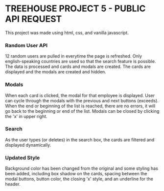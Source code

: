 # TREEHOUSE PROJECT 5 - PUBLIC API REQUEST

This project was made using html, css, and vanilla javascript.

### Random User API
12 random users are pulled in everytime the page is refreshed. Only english-speaking countries are used so that the search feature is possible. The data is processed and cards and modals are created. The cards are displayed and the modals are created and hidden.

### Modals
When each card is clicked, the modal for that employee is displayed. User can cycle through the modals with the previous and next buttons (exceeds). When the end or beginning of the list is reached, there are no errors, it will go back to the beginning or end of the list. Modals can be closed by clicking the 'x' in upper right.

### Search
As the user types (or deletes) in the search box, the cards are filtered and displayed dynamically.

### Updated Style
Background color has been changed from the original and some styling has been added, including box shadow on the cards, spacing between the modal buttons, button color, the closing 'x' style, and an underline for the header.



